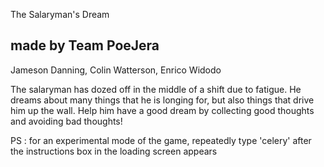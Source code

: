 The Salaryman's Dream

made by Team PoeJera
--------------------
Jameson Danning, 
Colin Watterson, 
Enrico Widodo

The salaryman has dozed off in the middle of a shift due to fatigue. He dreams about many things that he is longing for, but also things that drive him up the wall. Help him have a good dream by collecting good thoughts and avoiding bad thoughts!

PS : for an experimental mode of the game, repeatedly type 'celery' after the instructions box in the loading screen appears
